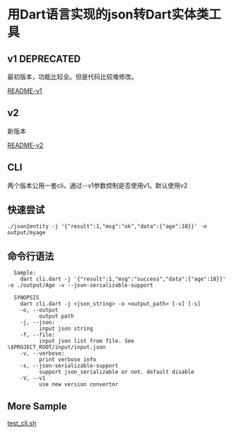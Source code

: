 # 用Dart语言实现的json转Dart实体类工具

## v1 ****DEPRECATED****
最初版本，功能比较全。但是代码比较难修改。

[README-v1](https://github.com/laxian/flutter-gsonformat/blob/master/v1/README.md)

## v2
新版本

[README-v2](https://github.com/laxian/flutter-gsonformat/blob/master/v1/README-v2.md)

## CLI
两个版本公用一套cli，通过--v1参数控制是否使用v1。默认使用v2

## 快速尝试
`./json2entity -j '{"result":1,"msg":"ok","data":{"age":18}}' -o output/myage`

## 命令行语法
```shell
  Sample:
    dart cli.dart -j '{"result":1,"msg":"success","data":{"age":18}}' -o ./output/Age -v --json-serializable-support

  SYNOPSIS
    dart cli.dart -j <json_string> -o <output_path> [-v] [-s]
    -o, --output
          output path
    -j, --json: 
          input json string
    -f, --file: 
          input json list from file. See \$PROJECT_ROOT/input/input.json
    -v, --verbose: 
          print verbose info
    -s, --json-serializable-support
          support json_serializable or not. default disable
    -V, --v1
          use new version convertor
```

## More Sample
[test_cli.sh](https://github.com/laxian/flutter-gsonformat/blob/master/test_cli.sh)